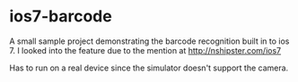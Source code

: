 ios7-barcode
============

A small sample project demonstrating the barcode recognition built in to ios 7.  I looked into the feature due to the mention at http://nshipster.com/ios7

Has to run on a real device since the simulator doesn't support the camera.

